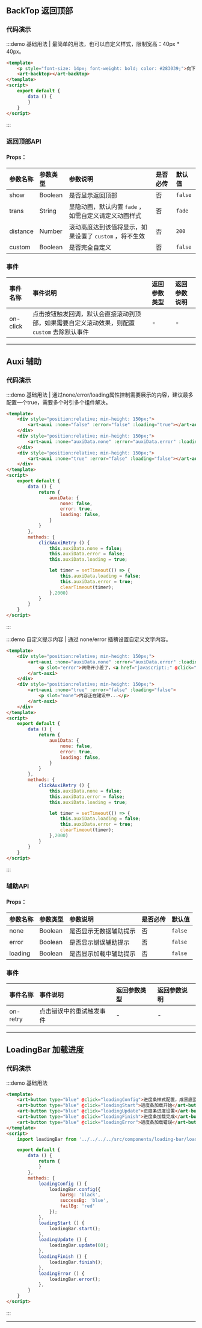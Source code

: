 <h2 id="backtop">BackTop 返回顶部</h2>

### 代码演示

:::demo 基础用法 | 最简单的用法，也可以自定义样式，限制宽高：40px * 40px。
```html
<template>
    <p style="font-size: 14px; font-weight: bold; color: #283039;">向下滑动页面，右侧底部可以看到返回顶部的按钮</p>
    <art-backtop></art-backtop>
</template>
<script>
    export default {
        data () {
        }
    }
</script>
```
:::

### 返回顶部API

#### Props：

| 参数名称 | 参数类型 | 参数说明 | 是否必传 | 默认值 |
| :-------- | :--------| :--------| :--------| :--------|
| show | Boolean | 是否显示返回顶部 | 否 | `false` |
| trans | String | 显隐动画，默认内置 `fade` ，如需自定义请定义动画样式 | 否 | `fade` |
| distance | Number | 滚动高度达到该值将显示，如果设置了 `custom` ，将不生效 | 否 | `200` |
| custom | Boolean | 是否完全自定义 | 否 | `false` |

### 事件

| 事件名称 | 事件说明 | 返回参数类型 | 返回参数说明 |
| :-------- | :--------| :--------| :--------|
| on-click | 点击按钮触发回调，默认会直接滚动到顶部，如果需要自定义滚动效果，则配置 `custom` 去除默认事件 | - | - |

---

<h2 id="auxi">Auxi 辅助</h2>

### 代码演示

:::demo 基础用法 | 通过none/error/loading属性控制需要展示的内容，建议最多配置一个true，需要多个时引多个组件解决。
```html
<template>
    <div style="position:relative; min-height: 150px;">
        <art-auxi :none="false" :error="false" :loading="true"></art-auxi>
    </div>
    <div style="position:relative; min-height: 150px;">
        <art-auxi :none="auxiData.none" :error="auxiData.error" :loading="auxiData.loading" @on-retry="clickAuxiRetry"></art-auxi>
    </div>
    <div style="position:relative; min-height: 150px;">
        <art-auxi :none="true" :error="false" :loading="false"></art-auxi>
    </div>
</template>
<script>
    export default {
        data () {
            return {
                auxiData: {
                    none: false,
                    error: true,
                    loading: false,
                }
            }
        },
        methods: {
            clickAuxiRetry () {
                this.auxiData.none = false;
                this.auxiData.error = false;
                this.auxiData.loading = true;

                let timer = setTimeout(() => {
                    this.auxiData.loading = false;
                    this.auxiData.error = true;
                    clearTimeout(timer);
                },2000)
            }
        }
    }
</script>
```
:::

:::demo 自定义提示内容 | 通过 none/error 插槽设置自定义文字内容。
```html
<template>
    <div style="position:relative; min-height: 150px;">
        <art-auxi :none="auxiData.none" :error="auxiData.error" :loading="auxiData.loading">
            <p slot="error">网络开小差了，<a href="javascript:;" @click="clickAuxiRetry">请点击重试~</a></p>
        </art-auxi>
    </div>
    <div style="position:relative; min-height: 150px;">
        <art-auxi :none="true" :error="false" :loading="false">
            <p slot="none">内容正在建设中...</p>
        </art-auxi>
    </div>
</template>
<script>
    export default {
        data () {
            return {
                auxiData: {
                    none: false,
                    error: true,
                    loading: false,
                }
            }
        },
        methods: {
            clickAuxiRetry () {
                this.auxiData.none = false;
                this.auxiData.error = false;
                this.auxiData.loading = true;

                let timer = setTimeout(() => {
                    this.auxiData.loading = false;
                    this.auxiData.error = true;
                    clearTimeout(timer);
                },2000)
            }
        }
    }
</script>
```
:::

### 辅助API

#### Props：

| 参数名称 | 参数类型 | 参数说明 | 是否必传 | 默认值 |
| :-------- | :--------| :--------| :--------| :--------|
| none | Boolean | 是否显示无数据辅助提示 | 否 | `false` |
| error | Boolean | 是否显示错误辅助提示 | 否 | `false` |
| loading | Boolean | 是否显示加载中辅助提示 | 否 | `false` |

### 事件

| 事件名称 | 事件说明 | 返回参数类型 | 返回参数说明 |
| :-------- | :--------| :--------| :--------|
| on-retry | 点击错误中的重试触发事件 | - | - |

---

<h2 id="loadingBar">LoadingBar 加载进度</h2>

### 代码演示

:::demo 基础用法
```html
<template>
    <art-button type="blue" @click="loadingConfig">进度条样式配置，成黑底蓝条</art-button>
    <art-button type="blue" @click="loadingStart">进度条加载开始</art-button>
    <art-button type="blue" @click="loadingUpdate">进度条进度设置</art-button>
    <art-button type="blue" @click="loadingFinish">进度条加载完成</art-button>
    <art-button type="blue" @click="loadingError">进度条加载错误</art-button>
</template>
<script>
    import loadingBar from '../../../../src/components/loading-bar/loading-bar'

    export default {
        data () {
            return {
            }
        },
        methods: {
            loadingConfig () {
                loadingBar.config({
                    barBg: 'black',
                    successBg: 'blue',
                    failBg: 'red'
                });
            },
            loadingStart () {
                loadingBar.start();
            },
            loadingUpdate () {
                loadingBar.update(60);
            },
            loadingFinish () {
                loadingBar.finish();
            },
            loadingError () {
                loadingBar.error();
            },
        }
    }
</script>
```
:::

---

<script>
    import loadingBar from '../../../../src/components/loading-bar/loading-bar'
    export default {
        data () {
            return {
                auxiData: {
                    none: false,
                    error: true,
                    loading: false
                }
            }
        },
        methods: {
            clickAuxiRetry () {
                this.auxiData.none = false;
                this.auxiData.error = false;
                this.auxiData.loading = true;

                let timer = setTimeout(() => {
                    this.auxiData.loading = false;
                    this.auxiData.error = true;
                    clearTimeout(timer);
                },2000)
            },
            loadingConfig () {
                loadingBar.config({
                    barBg: 'black',
                    successBg: 'blue',
                    failBg: 'red'
                });
            },
            loadingStart () {
                loadingBar.start();
            },
            loadingUpdate () {
                loadingBar.update(60);
            },
            loadingFinish () {
                loadingBar.finish();
            },
            loadingError () {
                loadingBar.error();
            },
        }
    }
</script>
